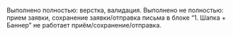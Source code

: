Выполнено полностью: верстка, валидация.
Выполнено не полностью: прием заявки, сохранение заявки/отправка письма в блоке “1. Шапка + Баннер” не работает приём/сохранение/отправка.